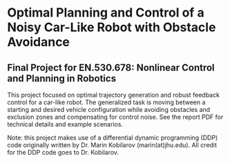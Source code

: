# Optimal Planning and Control of a Noisy Car-Like Robot with Obstacle Avoidance
## Final Project for EN.530.678: Nonlinear Control and Planning in Robotics

This project focused on optimal trajectory generation and robust feedback control for a car-like robot. The generalized task is moving between a starting and desired vehicle configuration while avoiding obstacles and exclusion zones and compensating for control noise. See the report PDF for technical details and example scenarios.

Note: this project makes use of a differential dynamic programming (DDP) code originally written by Dr. Marin Kobilarov (marin(at)jhu.edu). All credit for the DDP code goes to Dr. Kobilarov.

